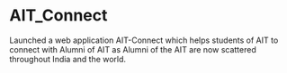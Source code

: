 # AIT_Connect
Launched a web application AIT-Connect which helps students of AIT to connect with Alumni of AIT as Alumni of the AIT are now scattered throughout India and the world.
